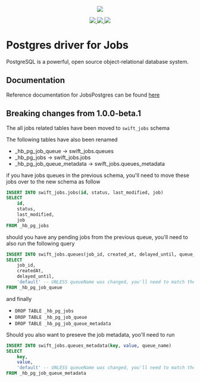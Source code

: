 <p align="center">
<picture>
  <source media="(prefers-color-scheme: dark)" srcset="https://github.com/hummingbird-project/hummingbird/assets/9382567/48de534f-8301-44bd-b117-dfb614909efd">
  <img src="https://github.com/hummingbird-project/hummingbird/assets/9382567/e371ead8-7ca1-43e3-8077-61d8b5eab879">
</picture>
</p>  
<p align="center">
<a href="https://swift.org">
  <img src="https://img.shields.io/badge/swift-5.9-brightgreen.svg"/>
</a>
<a href="https://github.com/hummingbird-project/swift-jobs-postgres/actions?query=workflow%3ACI">
  <img src="https://github.com/hummingbird-project/swift-jobs-postgres/actions/workflows/ci.yml/badge.svg?branch=main"/>
</a>
<a href="https://discord.gg/7ME3nZ7mP2">
  <img src="https://img.shields.io/badge/chat-discord-brightgreen.svg"/>
</a>
</p>

# Postgres driver for Jobs

PostgreSQL is a powerful, open source object-relational database system.

## Documentation

Reference documentation for JobsPostgres can be found [here](https://docs.hummingbird.codes/2.0/documentation/jobspostgres)

## Breaking changes from 1.0.0-beta.1

The all jobs related tables have been moved to `swift_jobs` schema

The following tables have also been renamed

* _hb_pg_job_queue -> swift_jobs.queues
* _hb_pg_jobs -> swift_jobs.jobs
* _hb_pg_job_queue_metadata -> swift_jobs.queues_metadata

if you have jobs queues in the previous schema, you'll need to move these jobs over to the new schema as follow

```SQL
INSERT INTO swift_jobs.jobs(id, status, last_modified, job)
SELECT
    id,
    status,
    last_modified,
    job
FROM _hb_pg_jobs
```
should you have any pending jobs from the previous queue, you'll need to also run the following query

```SQL
INSERT INTO swift_jobs.queues(job_id, created_at, delayed_until, queue_name)
SELECT
    job_id,
    createdAt,
    delayed_until,
    'default' -- UNLESS queueName was changed, you'll need to match the name of the queue here
FROM _hb_pg_job_queue
```
and finally
* `DROP TABLE _hb_pg_jobs`
* `DROP TABLE _hb_pg_job_queue`
* `DROP TABLE _hb_pg_job_queue_metadata`  

Should you also want to preseve the job metadata, yoo'll need to run

```SQL
INSERT INTO swift_jobs.queues_metadata(key, value, queue_name)
SELECT
    key,
    value,
    'default' -- UNLESS queueName was changed, you'll need to match the name of the queue here
FROM _hb_pg_job_queue_metadata
```
